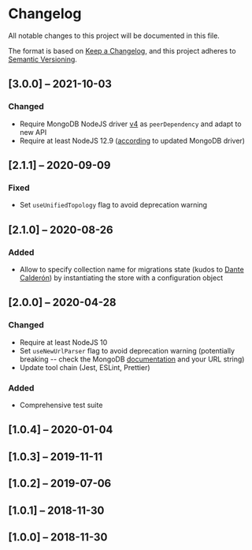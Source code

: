 # Changelog

All notable changes to this project will be documented in this file.

The format is based on [Keep a Changelog](https://keepachangelog.com/en/1.0.0/),
and this project adheres to [Semantic Versioning](https://semver.org/spec/v2.0.0.html).

## [3.0.0] – 2021-10-03

### Changed
- Require MongoDB NodeJS driver [v4](https://github.com/mongodb/node-mongodb-native/blob/4.1/docs/CHANGES_4.0.0.md#nodejs-version) as `peerDependency` and adapt to new API
- Require at least NodeJS 12.9 ([according](https://github.com/mongodb/node-mongodb-native/blob/4.1/docs/CHANGES_4.0.0.md#nodejs-version) to updated MongoDB driver)

## [2.1.1] – 2020-09-09

### Fixed
- Set `useUnifiedTopology` flag to avoid deprecation warning

## [2.1.0] – 2020-08-26

### Added
- Allow to specify collection name for migrations state (kudos to [Dante Calderón](https://github.com/dantehemerson)) by instantiating the store with a configuration object

## [2.0.0] – 2020-04-28

### Changed
- Require at least NodeJS 10
- Set `useNewUrlParser` flag to avoid deprecation warning (potentially breaking -- check the MongoDB [documentation](https://docs.mongodb.com/manual/reference/connection-string/) and your URL string)
- Update tool chain (Jest, ESLint, Prettier)

### Added
- Comprehensive test suite

## [1.0.4] – 2020-01-04
## [1.0.3] – 2019-11-11
## [1.0.2] – 2019-07-06
## [1.0.1] – 2018-11-30
## [1.0.0] – 2018-11-30
